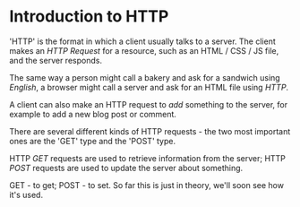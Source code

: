 # Introduction to HTTP

'HTTP' is the format in which a client usually talks to a server. The client makes an *HTTP Request* for a resource, such as an HTML / CSS / JS file, and the server responds. 

The same way a person might call a bakery and ask for a sandwich using *English*, a browser might call a server and ask for an HTML file using *HTTP*. 

A client can also make an HTTP request to *add* something to the server, for example to add a new blog post or comment. 

There are several different kinds of HTTP requests - the two most important ones are the 'GET' type and the 'POST' type. 

HTTP *GET* requests are used to retrieve information from the server; HTTP *POST* requests are used to update the server about something. 

GET - to get; POST - to set. So far this is just in theory, we'll soon see how it's used. 